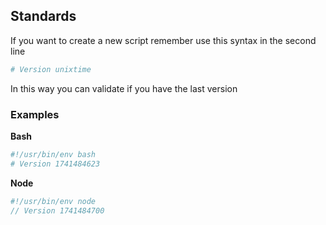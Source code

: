 ## Standards

If you want to create a new script remember use this syntax in the second line
```bash
# Version unixtime
```

In this way you can validate if you have the last version

### Examples

**Bash**
```bash
#!/usr/bin/env bash
# Version 1741484623
```

**Node**
```Javascript
#!/usr/bin/env node
// Version 1741484700
```
